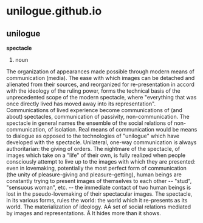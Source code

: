 # unilogue.github.io

<h2>unilogue</h2>

<b>spectacle</b> 
1. noun

The organization of appearances made possible through modern means of communication (media). The ease with which images can be detached and alienated from their sources, and reorganized for re-presentation in accord with the ideology of the ruling power, forms the technical basis of the unprecedented scope of the modern spectacle, where "everything that was once directly lived has moved away into its representation". Communications of lived experience become communications of (and about) spectacles, communication of passivity, non-communication. The spectacle in general names the ensemble of the social relations of non-communication, of isolation. Real means of communication would be means to dialogue as opposed to the technologies of "unilogue" which have developed with the spectacle. Unilateral, one-way communication is always authoritarian: the giving of orders. The nightmare of the spectacle, of images which take on a "life" of their own, is fully realized when people consciously attempt to live up to the images with which they are presented: even in lovemaking, potentially the most perfect form of communication (the unity of pleasure-giving and pleasure-getting), human beings are constantly trying to present images of themselves to each other -- "stud", "sensuous woman", etc. -- the immediate contact of two human beings is lost in the pseudo-lovemaking of their spectacular images. The spectacle, in its various forms, rules the world: the world which it re-presents as its world.
The materialization of ideology.
AÂ set of social relations mediated by images and representations. Â  It hides more than it shows.
